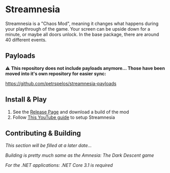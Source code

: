 # Streamnesia

Streamnesia is a "Chaos Mod", meaning it changes what happens during your playthrough of the game. Your screen can be upside down for a minute, or maybe all doors unlock. In the base package, there are around 40 different events.

## Payloads

:warning: **This repository does not include payloads anymore... Those have been moved into it's own repository for easier sync:**

https://github.com/petrspelos/streamnesia-payloads

## Install & Play

1. See the [Release Page](https://github.com/petrspelos/Streamnesia/releases) and download a build of the mod
2. Follow [This YouTube guide](https://youtu.be/tnXvUmFc-84) to setup Streamnesia

## Contributing & Building

_This section will be filled at a later date..._

_Building is pretty much same as the Amnesia: The Dark Descent game_

_For the .NET applications: .NET Core 3.1 is required_
